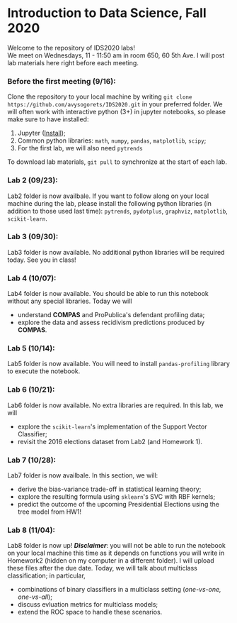 # Introduction to Data Science, Fall 2020

Welcome to the repository of IDS2020 labs!  
We meet on Wednesdays, 11 - 11:50 am in room 650, 60 5th Ave.
I will post lab materials here right before each meeting.

### Before the first meeting (9/16):
Clone the repository to your local machine by writing ```git clone https://github.com/avysogorets/IDS2020.git``` in your preferred folder.
We will often work with interactive python (3+) in jupyter notebooks, so please make sure to have installed:
 1. Jupyter ([Install](https://jupyter.org/install));
 2. Common python libraries: ```math```, ```numpy```, ```pandas```, ```matplotlib```, ```scipy```;
 3. For the first lab, we will also need ```pytrends```
 

To download lab materials, ```git pull``` to synchronize at the start of each lab.

### Lab 2 (09/23):
Lab2 folder is now availbale. If you want to follow along on your local machine during the lab, please install the following python libraries (in addition to those used last time): ```pytrends```, ```pydotplus```, ```graphviz```, ```matplotlib```, ```scikit-learn```.

### Lab 3 (09/30):
Lab3 folder is now available. No additional python libraries will be required today. See you in class!

### Lab 4 (10/07):
Lab4 folder is now available. You should be able to run this notebook without any special libraries. Today we will
 - understand **COMPAS** and ProPublica's defendant profiling data;
 - explore the data and assess recidivism predictions produced by **COMPAS**.

### Lab 5 (10/14):
Lab5 folder is now available. You will need to install ```pandas-profiling``` library to execute the notebook.

### Lab 6 (10/21):
Lab6 folder is now available. No extra libraries are required. In this lab, we will
- explore the ```scikit-learn```'s implementation of the Support Vector Classifier;
- revisit the 2016 elections dataset from Lab2 (and Homework 1).

### Lab 7 (10/28):
Lab7 folder is now availbale. In this section, we will:
- derive the bias-variance trade-off in statistical learning theory; 
- explore the resulting formula using ```sklearn```'s SVC with RBF kernels;
- predict the outcome of the upcoming Presidential Elections using the tree model from HW1!

### Lab 8 (11/04):
Lab8 folder is now up! ***Disclaimer***: you will not be able to run the notebook on your local machine this time as it depends on functions you will write in Homework2 (hidden on my computer in a different folder). I will upload these files after the due date. Today, we will talk about multiclass classification; in particular,
- combinations of binary classifiers in a multiclass setting (*one-vs-one, one-vs-all*);
- discuss evluation metrics for multiclass models;
- extend the ROC space to handle these scenarios.
